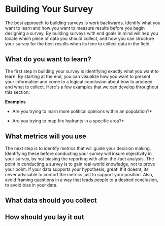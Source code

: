 # Building Your Survey

The best approach to building surveys is work backwards. Identify what you want to learn and how you want to measure results before you begin designing a survey. By building surveys with end goals in mind will hep you locate which piece of data you should collect, and how you can structure your survey for the best results when its time to collect data in the field. 


## **What do you want to learn?**



The first step in building your survey is identifying exactly what you want to learn. By starting at the end, you can visualize how you want to present your information and come to a logical conclusion about how to proceed and what to collect. Here's a few examples that we can develop throughout this section:

**Examples**

* Are you trying to learn more political opinions within an population?*
 
* Are you trying to map fire hydrants in a specific area?*



## **What metrics will you use**

The next step is to identify metrics that will guide your decision making. Identifying these before conducting your survey will insure objectivity in your survey, by not biasing the reporting with after-the-fact analysis. The point in conducting a survey is to gain real-world knowledge, not to prove your point. If your data supports your hypothesis, great! If it doesnt, its never advisable to contort the metrics just to support your position. Also, avoid framing questions in a way that leads people to a desired conclusion, to avoid bias in your data.


## **What data should you collect**




## **How should you lay it out**





